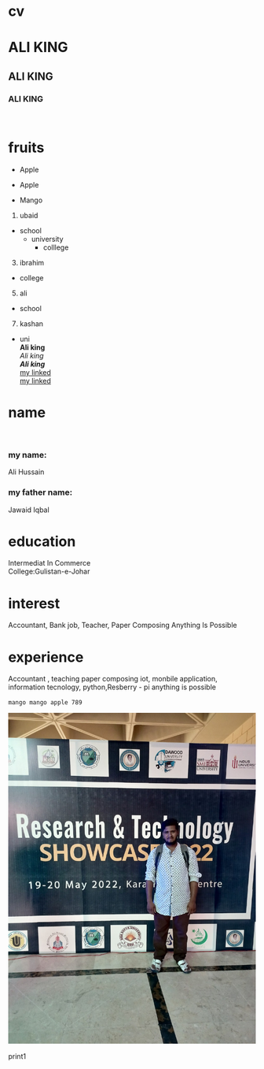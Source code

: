 # cv
# ALI KING
## ALI KING
### ALI KING

<br>
 
# fruits 
+ Apple
- Apple
+ Mango
1. ubaid
  + school
    + university
      + colllege  
3. ibrahim 
 + college 
5. ali
 + school
7. kashan
 + uni </br>
**Ali king** </br>
*Ali king* </br>
***Ali king***  </br>
[my linked](https://youtube.com/channel/UC2DYveYhTkGZI2lwqAYrVhw) </br>
[my linked](https://tse2.mm.bing.net/th?id=OIP.Y2U33GE7LdQ4mTz2Vhd2RwHaFj&pid=Api&P=0)

# **name**
</br>

### my name:
Ali Hussain 
</br>

### my father name:
Jawaid Iqbal 
</br>

# **education**
Intermediat In Commerce </br>
College:Gulistan-e-Johar 
</br>

# **interest** 
Accountant, Bank job, Teacher, Paper Composing Anything Is Possible 
</br>

# **experience** 
Accountant , teaching paper composing iot, monbile application, information tecnology, python,Resberry - pi anything is possible 
</br>

<!---
mango
--->

```
mango mango apple 789
```

![print](https://github.com/alikingdontcompromise/cv/blob/main/WhatsApp%20Image%202022-07-30%20at%2011.45.52%20PM.jpeg)

print1
